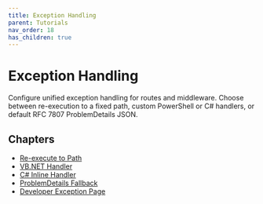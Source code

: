 ```yaml
---
title: Exception Handling
parent: Tutorials
nav_order: 18
has_children: true
---
```


# Exception Handling

Configure unified exception handling for routes and middleware.
Choose between re-execution to a fixed path, custom PowerShell or C# handlers,
or default RFC 7807 ProblemDetails JSON.

## Chapters

- [Re-execute to Path](./1.ExceptionHandlingPath.md)
- [VB.NET Handler](./2.VBNet-Handler.md)
- [C# Inline Handler](./3.CSharp-Inline.md)
- [ProblemDetails Fallback](./4.ProblemDetails.md)
- [Developer Exception Page](./5.Developer-Exception-Page.md)
